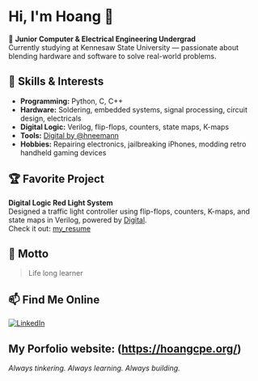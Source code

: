 # Hi, I'm Hoang 👋

🔌 **Junior Computer & Electrical Engineering Undergrad**  
Currently studying at Kennesaw State University — passionate about blending hardware and software to solve real-world problems.

## 🚀 Skills & Interests

- **Programming:** Python, C, C++
- **Hardware:** Soldering, embedded systems, signal processing, circuit design, electricals
- **Digital Logic:** Verilog, flip-flops, counters, state maps, K-maps
- **Tools:** [Digital by @hneemann](https://github.com/hneemann/Digital)
- **Hobbies:** Repairing electronics, jailbreaking iPhones, modding retro handheld gaming devices

## 🏆 Favorite Project

**Digital Logic Red Light System**  
Designed a traffic light controller using flip-flops, counters, K-maps, and state maps in Verilog, powered by [Digital](https://github.com/hneemann/Digital).  
Check it out: [my_resume](https://github.com/hoangcpe/my_resume)

## 🌱 Motto

> Life long learner

## 📫 Find Me Online

[![LinkedIn](https://img.shields.io/badge/-Hoang%20N.-blue?style=flat-square&logo=Linkedin&logoColor=white&link=https://www.linkedin.com/in/hoang-n-457375262/)](https://www.linkedin.com/in/hoang-n-457375262/)

My Porfolio website: (https://hoangcpe.org/)
---

*Always tinkering. Always learning. Always building.*
